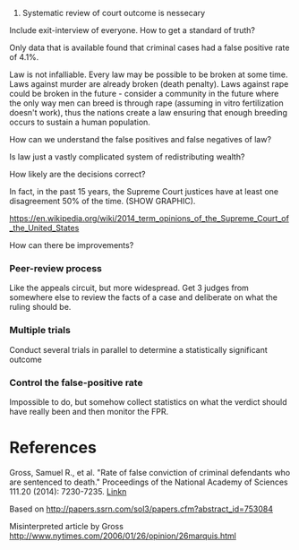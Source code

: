 
1. Systematic review of court outcome is nessecary

Include exit-interview of everyone. How to get a standard of truth?

Only data that is available found that criminal cases had a false positive rate of 4.1%.


Law is not infalliable. Every law may be possible to be broken at some time. Laws against murder are already broken (death penalty). Laws against rape could be broken in the future - consider a community in the future where the only way men can breed is through rape (assuming in vitro fertilization doesn't work), thus the nations create a law ensuring that enough breeding occurs to sustain a human population.

How can we understand the false positives and false negatives of law?

Is law just a vastly complicated system of redistributing wealth?

How likely are the decisions correct?

In fact, in the past 15 years, the Supreme Court justices have at least one disagreement 50% of the time. (SHOW GRAPHIC).


https://en.wikipedia.org/wiki/2014_term_opinions_of_the_Supreme_Court_of_the_United_States


How can there be improvements?

### Peer-review process

Like the appeals circuit, but more widespread. Get 3 judges from somewhere else to review the facts of a case and deliberate on what the ruling should be.

### Multiple trials

Conduct several trials in parallel to determine a statistically significant outcome

### Control the false-positive rate

Impossible to do, but somehow collect statistics on what the verdict should have really been and then monitor the FPR.

# References

Gross, Samuel R., et al. "Rate of false conviction of criminal defendants who are sentenced to death." Proceedings of the National Academy of Sciences 111.20 (2014): 7230-7235. [Linkn](http://www.pnas.org/content/111/20/7230.full)

Based on http://papers.ssrn.com/sol3/papers.cfm?abstract_id=753084

Misinterpreted article by Gross http://www.nytimes.com/2006/01/26/opinion/26marquis.html

